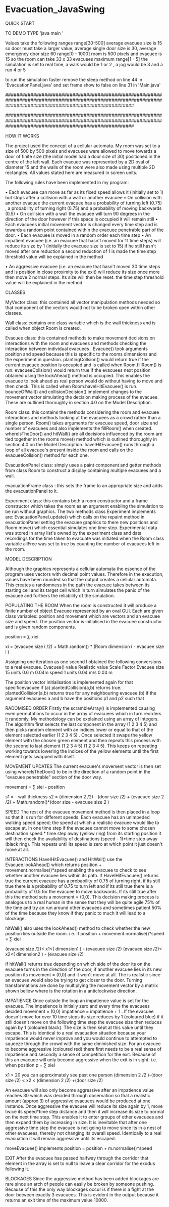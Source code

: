 # Evacuation_JavaSwing

QUICK START


TO DEMO TYPE
'java main <doorSize> <noEvacuees> <speed>'

Values take the following ranges
<doorSize> range[30-500] average evacuee size is 15 so door must take a larger value, average single door size is 30, average emergency door size 60 
<noEvacuees> range[0 - 1000] room is 500 pixels and evacuee is 15 so the room can take 33 x 33 evacuees maximum
<speed> range[1 - 5] the simulation is set to real time, a walk would be 1 or 2 , a jog would be 3 and a run 4 or 5

to run the simulation faster remove the sleep method on line 44 in 'EvacuationPanel.java' and set frame show to false on line 31 in 'Main.java'

##############################################################################################################################################################

##############################################################################################################################################################


HOW IT WORKS


The project used the concept of a cellular automata. My room was set to a size of 500 by 500 pixels and evacuees were allowed to move towards a door of finite size (the initial model had a door size of 30) positioned in the centre of the left wall. Each evacuee was represented by a 2D oval of diameter 15 and the walls of the room were also made using multiple 2D rectangles. All values stated here are measured in screen units.

The following rules have been implemented in my program:

•	Each evacuee can move as far as its fixed speed allows it (initially set to 1) but stops after a collision with a wall or another evacuee
•	On collision with another evacuee the current evacuee has a probability of turning left (0.75) , a probability of turning right (0.75) and a probability of moving backwards (0.5) 
•	On collision with a wall the evacuee will turn 90 degrees in the direction of the door however if this space is occupied it will remain still
•	Each evacuees initial movement vector is changed every time step and is towards a random point contained within the evacuee penetrable part of the door.
•	Each evacuee is moved in a random order each time step
•	An impatient evacuee (i.e. an evacuee that hasn't moved for 11 time steps) will reduce its size by 1 (initially the evacuee size is set to 15) if he still hasn't moved after one reduction a second reduction of 1 is made
the time step threshold value will be explained in the method

•	An aggressive evacuee (i.e. an evacuee that hasn't moved 30 time steps and is position in close proximity to the exit) will reduce its size once more then move 2 normal steps. Its size will then be reset.
the time step threshold value will be explained in the method


CLASSES

MyVector class: this contained all vector manipulation methods needed so that component of the vectors would not to be broken open within other classes.

Wall class: contains one class variable which is the wall thickness and is called when object Room is created.

Evacuee class: this contained methods to make movement decisions on interactions with the room and evacuees and methods checking the interaction between individual evacuees . Evacuee() took arguments position and speed  because this is specific to the rooms dimensions and the experiment in question. plantingCollsion() would return true if the current evacuee position is occupied and is called when Room.fillRoom() is run. evacueeCollsion() would return true if the evacuees next position obtained using the lookAhead() method is occupied. This enables the evacuee to look ahead as real person would do without having to move and then check. This is called when Room.haveIHitEvacuee() is run. bounceOfWall() and collisionDecision() implement changes to the movement vector simulating the decision making process of the evacuee. These are outlined thoroughly in section 4.0 on the Model Description.

Room class: this contains the methods considering the room and evacuee interactions and methods looking at the evacuees as a crowd rather than a single person.
Room() takes arguments for evacuee speed, door size and number of evacuees and also implements the fillRoom() when created. whereIsTheDoor() and hitWall() are all decisions influenced by the room are tied together in the rooms move() method which is outlined thoroughly in section 4.0 on the Model Description. haveIHitEvacuee() runs through a loop of all evacuee's present inside the room and calls on the evacueeCollsion() method for each one.

EvacuationPanel class: simply uses a paint component and getter methods from class Room to construct a display containing multiple evacuees and a wall.

evacuationFrame class : this sets the frame to an appropriate size and adds the evacuationPanel to it.

Experiment class: this contains both a room constructor and a frame constructor which takes the room as an argument enabling the simulation to be run without graphics. The two methods class Experiment implements are: EvacuationPanel.update() which calls on the repaint method in evacuationPanel  setting the evacuee graphics to there new positions and Room.move() which essential simulates one time step. 
Experimental data was stored in array list's owned by the experiment class and data recordings for the time taken to evacuate was initiated when the Room class variable allFree was set to true by counting the number of evacuees left in the room.

MODEL DESCRIPTION

Although the graphics represents a cellular automata the essence of the program uses vectors with decimal point values. Therefore in the execution, values have been rounded so that the output creates a cellular automata. This creates a randomness in the path the evacuee takes between its starting cell and its target cell which in turn simulates the panic of the evacuee and furthers the reliability of the simulation. 


POPULATING THE ROOM
When the room is constructed it will produce a finite number of object Evacuee represented by an oval GUI. Each are given class variables: position and movement which are vectors and an evacuee size and speed. The position vector is initialised in the evacuee constructor and is given random components.

position  = ∑ xiei 
          
xi  = (evacuee size i /2) +  Math.random() * (Room dimension i - evacuee size i )

Assigning one iteration as one second I obtained the following conversions to a real evacuee.
Evacuee() value	Realistic value	Scale Factor
Evacuee size	15 units	0.6 m	0.04m
speed	1 units	0.04 m/s	0.04 m

The position vector initialisation is implemented again for that specificevacuee if 
(a) plantedCollision(a,b) returns true. plantedCollision(a,b) 
returns true for any neighbouring evacuee 
(b) if the argument evacuees 
a and b  have the positions p1 and p2 such that     

RADOMISED ORDER
Firstly the scrambleArray() is implemented causing even permutations to occur in the array of evacuees which in turn reorders it randomly. My methodology can be explained using an array of integers. The algorithm first selects the last component in the array (1 2 3 4 5) and then picks random element with an indices lower or equal to that of the element selected earlier (1 2 3 4 5) . Once selected it swaps the yellow element with the chosen green element and then repeats this process with the second to last element (1 2 3 4 5) (1 2 3 4 5). This keeps on repeating working towards lowering the indices of the yellow elements until the first element gets swapped with itself.

MOVEMENT UPDATES
The current evacuee's movement vector is then set using whereIsTheDoor()  to be in the direction of a random point in the "evacuee penetrable" section of the door way. 

movement  = ∑ siei  - position

s1 = - wall thickness          s2 = (dimension 2 /2) - (door size  /2) + (evacuee size 2 /2) + 
Math.random()*(door size  - evacuee size 2 )

SPEED
The rest of the evacuee movement method is then placed in a loop so that it is run for different speeds. Each evacuee has an unimpeded walking speed speed; the speed at which a realistic evacuee would like to escape at. In one time step if the evacuee cannot move to some chosen destination speed * time step away (yellow ring) from its starting position it will then check the availability of destinations (speed - 1)*time step away (black ring). This repeats until its speed is zero at which point it just doesn't move at all.

INTERACTIONS
HaveIHitEvacuee() and HitWall() use the Evacuee.lookAhead() which returns position + movement.normalise()*speed  enabling the evacuee to check to see whether another evacuee lies within its path. If HaveIHitEvacuee() returns true the current evacuee has a probability of 0.75 of turning right, if its still true there is a probability of 0.75 to turn left and if its still true there is a probability of 0.5 for the evacuee to move backwards. If its still true after this the method sets a           movement = (0,0). This decision making process is analogous to a real human in the sense that they will be quite agile 75% of the time and try an run around other evacuees and sometimes patient 50% of the time because they know if they panic to much it will lead to a blockage. 

hitWall() also uses the lookAhead() method to check whether the new position lies outside the room. i.e. if position + movement.normalise()*speed    = ∑ xiei

(evacuee size /2)< x1<( dimension1 ) - (evacuee size /2)
(evacuee size /2)< x2<( dimension2 ) - (evacuee size /2)

If hitWall() returns true depending on which side of the door its on the evacuee turns in the direction of the door, if another evacuee lies in its new position its movement = (0,0) and it won't move at all. The is realistic since an evacuee would also be trying to get closer to the door. Turning transformations are done by multiplying the movement vector by a matrix shown bellow where   is the rotation in a anticlockwise direction.
  

IMPATIENCE
Once outside the loop an impatience value is set for the evacuee. The impatience is initially zero and every time the evacuees decided movement = (0,0) impatience = impatience + 1 . If the evacuee doesn't move for over 10 time steps its size reduces by 1 (coloured blue) if it still doesn't move on the following time step the evacuee size then reduces again by 1 (coloured black). The size is then kept at this value until they escape. This is identical to a real evacuation situation because your impatience would never improve and you would continue to attempted to squeeze through the crowd with the same diminished size. For an evacuee to become aggressive (coloured red)  there first needs to be a real sense of impatience and secondly a sense of competition for the exit.  Because of this an evacuee will only become aggressive when the exit is in sight. i.e. when  position  p  = ∑ xiei

x1 < 20 you can approximately see past one person
(dimension 2 /2 )-(door size /2)  < x2 < (dimension 2 /2) +(door size /2)

An evacuee will also only become aggressive after an impatience value reaches 30 which was decided through observation so that a realistic amount (approx 3) of aggressive evacuees would be produced at one instance. Once aggressive the evacuee will reduce its size again by 1, move twice its speed*time step distance and then it will increase its size to normal on the next time step. This enables it to enter groups of other evacuees and then expand them by increasing in size. It is inevitable that after one aggressive time step the evacuee is not going to move since its in a nest of other evacuees, thereby not changing its overall speed. Identically to a real evacuation it will remain aggressive until its escaped.

moveEvacuee() implements position = position + m.normalise()*speed  

EXIT
After the evacuee has passed halfway through the corridor that element in the array is set to null to leave a clear corridor for the exodus following it. 

BLOCKAGES
Since the aggressive method has been added blockages are rare since an arch of people can easily be broken by someone pushing. Because of this the only way blockages occur is if there is a fight at the door between exactly 3 evacuees. This is evident in the output because it returns an exit time of the maximum value 10000.




















